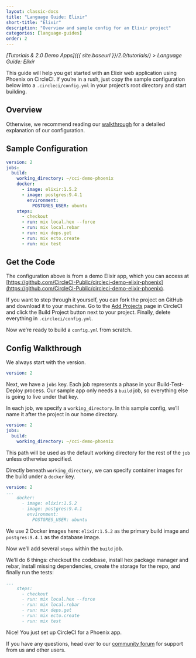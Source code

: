 ```yaml
---
layout: classic-docs
title: "Language Guide: Elixir"
short-title: "Elixir"
description: "Overview and sample config for an Elixir project"
categories: [language-guides]
order: 2
---
```


*[Tutorials & 2.0 Demo Apps]({{ site.baseurl }}/2.0/tutorials/) > Language Guide: Elixir*

This guide will help you get started with an Elixir web application using Phoenix on CircleCI. If you’re in a rush, just copy the sample configuration below into a `.circleci/config.yml` in your project’s root directory and start building.

## Overview

Otherwise, we recommend reading our [walkthrough](#config-walkthrough) for a detailed explanation of our configuration.

## Sample Configuration

```YAML
version: 2
jobs:
  build:
    working_directory: ~/cci-demo-phoenix
    docker:
      - image: elixir:1.5.2
      - image: postgres:9.4.1
        environment:
          POSTGRES_USER: ubuntu
    steps:
      - checkout
      - run: mix local.hex --force
      - run: mix local.rebar
      - run: mix deps.get
      - run: mix ecto.create
      - run: mix test
```

## Get the Code
The configuration above is from a demo Elixir app, which you can access at [https://github.com/CircleCI-Public/circleci-demo-elixir-phoenix](https://github.com/CircleCI-Public/circleci-demo-elixir-phoenix).

If you want to step through it yourself, you can fork the project on GitHub and download it to your machine. Go to the [Add Projects](https://circleci.com/add-projects) page in CircleCI and click the Build Project button next to your project. Finally, delete everything in `.circleci/config.yml`.

Now we’re ready to build a `config.yml` from scratch.

## Config Walkthrough

We always start with the version.

```YAML
version: 2
```

Next, we have a `jobs` key. Each job represents a phase in your Build-Test-Deploy process. Our sample app only needs a `build` job, so everything else is going to live under that key.

In each job, we specify a `working_directory`. In this sample config, we’ll name it after the project in our home directory.

```YAML
version: 2
jobs:
  build:
    working_directory: ~/cci-demo-phoenix
```

This path will be used as the default working directory for the rest of the `job` unless otherwise specified.

Directly beneath `working_directory`, we can specify container images for the build under a `docker` key.

```YAML
version: 2
...
    docker:
      - image: elixir:1.5.2
      - image: postgres:9.4.1
        environment:
          POSTGRES_USER: ubuntu
```

We use 2 Docker images here: `elixir:1.5.2` as the primary build image and `postgres:9.4.1` as the database image.

Now we’ll add several `steps` within the `build` job.

We’ll do 6 things: checkout the codebase, install hex package manager and rebar, install missing dependencies, create the storage for the repo, and finally run the tests:

```YAML
...
    steps:
      - checkout
      - run: mix local.hex --force
      - run: mix local.rebar
      - run: mix deps.get
      - run: mix ecto.create
      - run: mix test
```

Nice! You just set up CircleCI for a Phoenix app.

If you have any questions, head over to our [community forum](https://discuss.circleci.com/) for support from us and other users.
